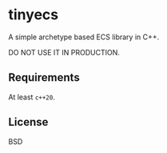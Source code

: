 tinyecs
=======

A simple archetype based ECS library in C++.

DO NOT USE IT IN PRODUCTION.

Requirements
------------

At least `c++20`.

License
-------

BSD
